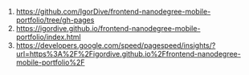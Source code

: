 ﻿1. https://github.com/IgorDive/frontend-nanodegree-mobile-portfolio/tree/gh-pages
2. https://igordive.github.io/frontend-nanodegree-mobile-portfolio/index.html
3. https://developers.google.com/speed/pagespeed/insights/?url=https%3A%2F%2Figordive.github.io%2Ffrontend-nanodegree-mobile-portfolio%2F